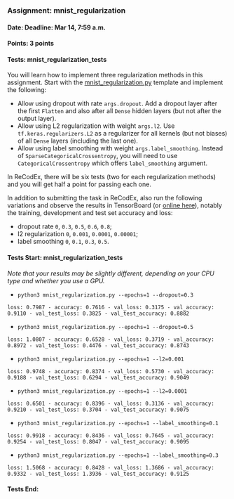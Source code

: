 ### Assignment: mnist_regularization
#### Date: Deadline: Mar 14, 7:59 a.m.
#### Points: 3 points
#### Tests: mnist_regularization_tests

You will learn how to implement three regularization methods in this assignment.
Start with the
[mnist_regularization.py](https://github.com/ufal/npfl114/tree/master/labs/03/mnist_regularization.py)
template and implement the following:
- Allow using dropout with rate `args.dropout`. Add a dropout layer after the
  first `Flatten` and also after all `Dense` hidden layers (but not after the
  output layer).
- Allow using L2 regularization with weight `args.l2`. Use
  `tf.keras.regularizers.L2` as a regularizer for all kernels (but not
  biases) of all `Dense` layers (including the last one).
- Allow using label smoothing with weight `args.label_smoothing`. Instead
  of `SparseCategoricalCrossentropy`, you will need to use
  `CategoricalCrossentropy` which offers `label_smoothing` argument.

In ReCodEx, there will be six tests (two for each regularization methods) and
you will get half a point for passing each one.

In addition to submitting the task in ReCodEx, also run the following
variations and observe the results in TensorBoard
(or [online here](https://tensorboard.dev/experiment/9lu5xlnvTYODHPs2UkS5Jw/)),
notably the training, development and test set accuracy and loss:
- dropout rate `0`, `0.3`, `0.5`, `0.6`, `0.8`;
- l2 regularization `0`, `0.001`, `0.0001`, `0.00001`;
- label smoothing `0`, `0.1`, `0.3`, `0.5`.

#### Tests Start: mnist_regularization_tests
_Note that your results may be slightly different, depending on your CPU type and whether you use a GPU._
- `python3 mnist_regularization.py --epochs=1 --dropout=0.3`
```
loss: 0.7987 - accuracy: 0.7616 - val_loss: 0.3175 - val_accuracy: 0.9110 - val_test_loss: 0.3825 - val_test_accuracy: 0.8882
```
- `python3 mnist_regularization.py --epochs=1 --dropout=0.5`
```
loss: 1.0807 - accuracy: 0.6528 - val_loss: 0.3719 - val_accuracy: 0.8972 - val_test_loss: 0.4476 - val_test_accuracy: 0.8743
```
- `python3 mnist_regularization.py --epochs=1 --l2=0.001`
```
loss: 0.9748 - accuracy: 0.8374 - val_loss: 0.5730 - val_accuracy: 0.9188 - val_test_loss: 0.6294 - val_test_accuracy: 0.9049
```
- `python3 mnist_regularization.py --epochs=1 --l2=0.0001`
```
loss: 0.6501 - accuracy: 0.8396 - val_loss: 0.3136 - val_accuracy: 0.9210 - val_test_loss: 0.3704 - val_test_accuracy: 0.9075
```
- `python3 mnist_regularization.py --epochs=1 --label_smoothing=0.1`
```
loss: 0.9918 - accuracy: 0.8436 - val_loss: 0.7645 - val_accuracy: 0.9254 - val_test_loss: 0.8047 - val_test_accuracy: 0.9095
```
- `python3 mnist_regularization.py --epochs=1 --label_smoothing=0.3`
```
loss: 1.5068 - accuracy: 0.8428 - val_loss: 1.3686 - val_accuracy: 0.9332 - val_test_loss: 1.3936 - val_test_accuracy: 0.9125
```
#### Tests End:
